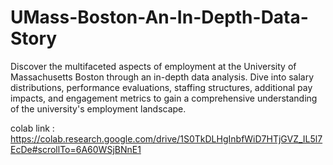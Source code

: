 # UMass-Boston-An-In-Depth-Data-Story
Discover the multifaceted aspects of employment at the University of Massachusetts Boston through an in-depth data analysis. Dive into salary distributions, performance evaluations, staffing structures, additional pay impacts, and engagement metrics to gain a comprehensive understanding of the university's employment landscape.


colab link : https://colab.research.google.com/drive/1S0TkDLHgInbfWiD7HTjGVZ_IL5l7EcDe#scrollTo=6A60WSjBNnE1
